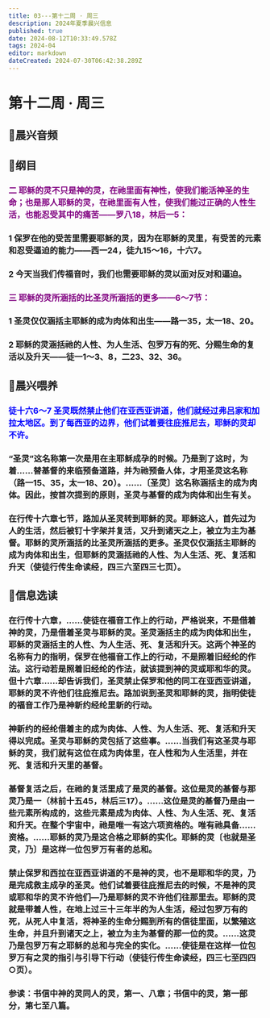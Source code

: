 ```yaml
---
title: 03---第十二周 · 周三
description: 2024年夏季晨兴信息
published: true
date: 2024-08-12T10:33:49.578Z
tags: 2024-04
editor: markdown
dateCreated: 2024-07-30T06:42:38.289Z
---
```


# 第十二周 · 周三
## 🎵晨兴音频

## 📖纲目

### <font color=purple>二    耶稣的灵不只是神的灵，在祂里面有神性，使我们能活神圣的生命；也是那人耶稣的灵，在祂里面有人性，使我们能过正确的人性生活，也能忍受其中的痛苦——罗八18，林后一5：</font>

### 1    保罗在他的受苦里需要耶稣的灵，因为在耶稣的灵里，有受苦的元素和忍受逼迫的能力——西一24，徒九15～16，十六7。

### 2    今天当我们传福音时，我们也需要耶稣的灵以面对反对和逼迫。

### <font color=purple>三    耶稣的灵所涵括的比圣灵所涵括的更多——6～7节：</font>

### 1    圣灵仅仅涵括主耶稣的成为肉体和出生——路一35，太一18、20。

### 2    耶稣的灵涵括祂的人性、为人生活、包罗万有的死、分赐生命的复活以及升天——徒一1～3、8，二23、32、36。

## 📖晨兴喂养

### <font color=blue>徒十六6～7    圣灵既然禁止他们在亚西亚讲道，他们就经过弗吕家和加拉太地区。到了每西亚的边界，他们试着要往庇推尼去，耶稣的灵却不许。</font>

### “圣灵”这名称第一次是用在主耶稣成孕的时候。乃是到了这时，为着……替基督的来临预备道路，并为祂预备人体，才用圣灵这名称（路一15、35，太一18、20）。……〔圣灵〕这名称涵括主的成为肉体。因此，按首次提到的原则，圣灵与基督的成为肉体和出生有关。

### 在行传十六章七节，路加从圣灵转到耶稣的灵。耶稣这人，首先过为人的生活，然后被钉十字架并复活，又升到诸天之上，被立为主为基督。耶稣的灵所涵括的比圣灵所涵括的更多。圣灵仅仅涵括主耶稣的成为肉体和出生，但耶稣的灵涵括祂的人性、为人生活、死、复活和升天（使徒行传生命读经，四三六至四三七页）。

## 📖信息选读

### 在行传十六章，……使徒在福音工作上的行动，严格说来，不是借着神的灵，乃是借着圣灵与耶稣的灵。圣灵涵括主的成为肉体和出生，耶稣的灵涵括主的人性、为人生活、死、复活和升天。这两个神圣的名称有力的指明，保罗在他福音工作上的行动，不是照着旧经纶的作法。这行动若是照着旧经纶的作法，就该提到神的灵或耶和华的灵。但十六章……却告诉我们，圣灵禁止保罗和他的同工在亚西亚讲道，耶稣的灵不许他们往庇推尼去。路加说到圣灵和耶稣的灵，指明使徒的福音工作乃是神新约经纶里新的行动。

### 神新约的经纶借着主的成为肉体、人性、为人生活、死、复活和升天得以完成。圣灵与耶稣的灵包括了这些事。……当我们有这圣灵与耶稣的灵，我们就有这位在成为肉体里，在人性和为人生活里，并在死、复活和升天里的基督。

### 基督复活之后，在祂的复活里成了是灵的基督。这位是灵的基督与那灵乃是一（林前十五45，林后三17）。……这位是灵的基督乃是由一些元素所构成的，这些元素是成为肉体、人性、为人生活、死、复活和升天。在整个宇宙中，祂是唯一有这六项资格的。唯有祂具备……资格。……耶稣的灵乃是这合格之耶稣的实化。耶稣的灵〔也就是圣灵，乃〕是这样一位包罗万有者的总和。

### 禁止保罗和西拉在亚西亚讲道的不是神的灵，也不是耶和华的灵，乃是完成救主成孕的圣灵。他们试着要往庇推尼去的时候，不是神的灵或耶和华的灵不许他们—乃是耶稣的灵不许他们往那里去。耶稣的灵就是带着人性，在地上过三十三年半的为人生活，经过包罗万有的死，从死人中复活，将神圣的生命分赐到所有的信徒里面，以繁殖这生命，并且升到诸天之上，被立为主为基督的那一位的灵。……这灵乃是包罗万有之耶稣的总和与完全的实化。……使徒是在这样一位包罗万有之灵的指引与引导下行动（使徒行传生命读经，四三七至四四○页）。

### 参读：书信中神的灵同人的灵，第一、八章；书信中的灵，第一部分，第七至八篇。



<!-- Google tag (gtag.js) -->
<script async src="https://www.googletagmanager.com/gtag/js?id=G-1P8709Z16T"></script>
<script>
  window.dataLayer = window.dataLayer || [];
  function gtag(){dataLayer.push(arguments);}
  gtag('js', new Date());

  gtag('config', 'G-1P8709Z16T');
</script>